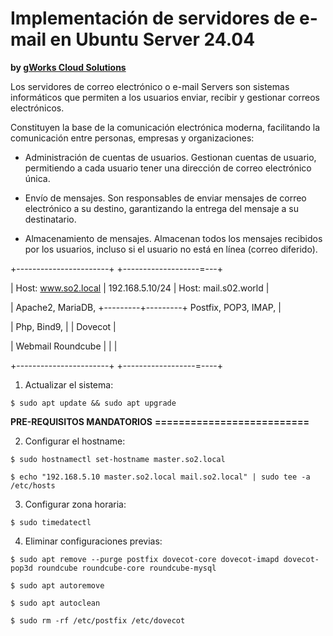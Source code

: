 # Implementación de servidores de e-mail en Ubuntu Server 24.04
**by [gWorks Cloud Solutions](https://www.gworks-ec.com)**

Los servidores de correo electrónico o e-mail Servers son sistemas informáticos que permiten a los usuarios enviar, recibir y gestionar correos electrónicos.

Constituyen la base de la comunicación electrónica moderna, facilitando la comunicación entre personas, empresas y organizaciones:

- Administración de cuentas de usuarios.
Gestionan cuentas de usuario, permitiendo a cada usuario tener una dirección de correo electrónico única.

- Envío de mensajes.
Son responsables de enviar mensajes de correo electrónico a su destino, garantizando la entrega del mensaje a su destinatario.

- Almacenamiento de mensajes.
Almacenan todos los mensajes recibidos por los usuarios, incluso si el usuario no está en línea (correo diferido).


+-----------------------+                   +-------------------=---+

|  Host: www.so2.local  |  192.168.5.10/24  |  Host: mail.s02.world |

|   Apache2, MariaDB,   +---------+---------+  Postfix, POP3, IMAP, |

|      Php, Bind9,      |                   |         Dovecot       |

|   Webmail Roundcube   |                   |                       |

+-----------------------+                   +------------------=----+


1. Actualizar el sistema:

`$ sudo apt update && sudo apt upgrade`


**PRE-REQUISITOS MANDATORIOS**
**==========================**

2. Configurar el hostname:

`$ sudo hostnamectl set-hostname master.so2.local`

`$ echo "192.168.5.10 master.so2.local mail.so2.local" | sudo tee -a /etc/hosts`

3. Configurar zona horaria:

`$ sudo timedatectl`

4. Eliminar configuraciones previas:

`$ sudo apt remove --purge postfix dovecot-core dovecot-imapd dovecot-pop3d roundcube roundcube-core roundcube-mysql`

`$ sudo apt autoremove`

`$ sudo apt autoclean`

`$ sudo rm -rf /etc/postfix /etc/dovecot`
